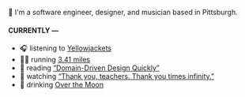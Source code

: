 👋 I'm a software engineer, designer, and musician based in Pittsburgh.

#### CURRENTLY —

* 🎧 listening to [Yellowjackets](https://www.last.fm/music/Yellowjackets/_/An+Informed+Decision)
* 🏃‍♂️ running [3.41 miles](https://www.strava.com/activities/3770171237)
* 📘 reading [“Domain-Driven Design Quickly”](https://www.goodreads.com/book/show/2558105.Domain_Driven_Design_Quickly)
* 🍿 watching [“Thank you, teachers. Thank you times infinity.”](https://youtu.be/GqmLCMiUrdo)
* 🍺 drinking [Over the Moon](https://untappd.com/user/namoscato/checkin/911389754)
